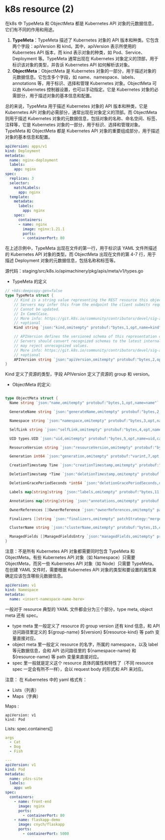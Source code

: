 #  k8s resource (2)

在k8s 中 TypeMeta 和 ObjectMeta 都是 Kubernetes API 对象的元数据信息，它们有不同的作用和用途。

1. **TypeMeta**：TypeMeta 描述了 Kubernetes 对象的 API 版本和种类。它包含两个字段：apiVersion 和 kind。其中，apiVersion 表示所使用的 Kubernetes API 版本，而 kind 表示对象的种类，如 Pod、Service、Deployment 等。TypeMeta 通常出现在 Kubernetes 对象定义的顶部，用于标识该对象的类型，并告诉 Kubernetes API 如何解析该对象。
2. **ObjectMeta**：ObjectMeta 是 Kubernetes 对象的一部分，用于描述对象的元数据信息。它包含多个字段，如 name、namespace、labels、annotations 等，用于标识、选择和管理 Kubernetes 对象。ObjectMeta 可以由 Kubernetes 控制器设置，也可以手动指定。它是 Kubernetes 对象的必需部分，用于描述对象的基本信息和配置。

总的来说，TypeMeta 用于描述 Kubernetes 对象的 API 版本和种类，它是 Kubernetes API 对象的必需部分，通常出现在对象定义的顶部。而 ObjectMeta 则用于描述 Kubernetes 对象的元数据信息，包括对象的名称、命名空间、标签、注释等，它是 Kubernetes 对象的一部分，用于标识、选择和管理对象。TypeMeta 和 ObjectMeta 都是 Kubernetes API 对象的重要组成部分，用于描述对象的基本信息和配置。

```yaml
apiVersion: apps/v1
kind: Deployment
metadata:
  name: nginx-deployment
  labels:
    app: nginx
spec:
  replicas: 3
  selector:
    matchLabels:
      app: nginx
  template:
    metadata:
      labels:
        app: nginx
    spec:
      containers:
      - name: nginx
        image: nginx:1.21.1
        ports:
        - containerPort: 80

```

在上述示例中，TypeMeta 出现在文件的第一行，用于标识该 YAML 文件所描述的 Kubernetes API 对象的类型。而 ObjectMeta 出现在文件的第 4-7 行，用于描述 Deployment 对象的元数据信息，包括名称和标签等。

源代码：staging/src/k8s.io/apimachinery/pkg/apis/meta/v1/types.go

- TypeMeta 的定义

```go
// +k8s:deepcopy-gen=false
type TypeMeta struct {
	// Kind is a string value representing the REST resource this object represents.
	// Servers may infer this from the endpoint the client submits requests to.
	// Cannot be updated.
	// In CamelCase.
	// More info: https://git.k8s.io/community/contributors/devel/sig-architecture/api-conventions.md#types-kinds
	// +optional
	Kind string `json:"kind,omitempty" protobuf:"bytes,1,opt,name=kind"`

	// APIVersion defines the versioned schema of this representation of an object.
	// Servers should convert recognized schemas to the latest internal value, and
	// may reject unrecognized values.
	// More info: https://git.k8s.io/community/contributors/devel/sig-architecture/api-conventions.md#resources
	// +optional
	APIVersion string `json:"apiVersion,omitempty" protobuf:"bytes,2,opt,name=apiVersion"`
}
```

 Kind 定义了资源的类型，字段 APIVersion 定义了资源的 group  和 version。

- ObjectMeta 的定义:

```go

type ObjectMeta struct {
  Name string `json:"name,omitempty" protobuf:"bytes,1,opt,name=name"`

  GenerateName string `json:"generateName,omitempty" protobuf:"bytes,2,opt,name=generateName"`

  Namespace string `json:"namespace,omitempty" protobuf:"bytes,3,opt,name=namespace"`

  SelfLink string `json:"selfLink,omitempty" protobuf:"bytes,4,opt,name=selfLink"`

  UID types.UID `json:"uid,omitempty" protobuf:"bytes,5,opt,name=uid,casttype=k8s.io/kubernetes/pkg/types.UID"`

  ResourceVersion string `json:"resourceVersion,omitempty" protobuf:"bytes,6,opt,name=resourceVersion"`

  Generation int64 `json:"generation,omitempty" protobuf:"varint,7,opt,name=generation"`

  CreationTimestamp Time `json:"creationTimestamp,omitempty" protobuf:"bytes,8,opt,name=creationTimestamp"`

  DeletionTimestamp *Time `json:"deletionTimestamp,omitempty" protobuf:"bytes,9,opt,name=deletionTimestamp"`

  DeletionGracePeriodSeconds *int64 `json:"deletionGracePeriodSeconds,omitempty" protobuf:"varint,10,opt,name=deletionGracePeriodSeconds"`

  Labels map[string]string `json:"labels,omitempty" protobuf:"bytes,11,rep,name=labels"`

  Annotations map[string]string `json:"annotations,omitempty" protobuf:"bytes,12,rep,name=annotations"`

  OwnerReferences []OwnerReference `json:"ownerReferences,omitempty" patchStrategy:"merge" patchMergeKey:"uid" protobuf:"bytes,13,rep,name=ownerReferences"`

  Finalizers []string `json:"finalizers,omitempty" patchStrategy:"merge" protobuf:"bytes,14,rep,name=finalizers"`

  ClusterName string `json:"clusterName,omitempty" protobuf:"bytes,15,opt,name=clusterName"`

  ManagedFields []ManagedFieldsEntry `json:"managedFields,omitempty" protobuf:"bytes,17,rep,name=managedFields"`
}
```



注意：不是所有 Kubernetes API 对象都需要同时包含 TypeMeta 和 ObjectMeta。有些 Kubernetes API 对象（如 Namespace）只需要 ObjectMeta，而另一些 Kubernetes API 对象（如 Node）只需要 TypeMeta。在创建 YAML 文件时，需要根据 Kubernetes API 对象的类型和要设置的属性来确定应该包含哪些元数据信息。

```yaml
apiVersion: v1
kind: Namespace
metadata:
  name: <insert-namespace-name-here>

```



一般对于 resource 典型的 YAML 文件都会分为三个部分，type meta, object meta 还有 spec。

- type meta 里一般定义了 resource 的 group version 还有 kind 信息，和 API 访问路径里定义的 ${group-name} ${version} ${resource-kind} 等 path 变量直接对应。
- object meta 里一般定义 resource 的名字，所属的 namespace，以及 label 等元数据信息，会和 API 访问路径里的 ${namespace-name} 和 ${resource-name} 等 path 变量来直接对应。
- spec 里一般就是定义这个 resource 具体的属性和特性了（不同 resource spec 一定会有所不一样），会以 request body 的形式和 API 来对应。



注意： 在 Kubernetes 中的 yaml 格式有：

- Lists（列表）
- Maps（字典）

Maps :

```ymal
apiVersion: v1
kind: Pod
```

Lists:  spec.containers[]

```yaml
args
  - Cat
  - Dog
  - Fish
```

```yaml
---
apiVersion: v1
kind: Pod
metadata:
  name: ydzs-site
  labels:
    app: web
spec:
  containers:
    - name: front-end
      image: nginx
      ports:
        - containerPort: 80
    - name: flaskapp-demo
      image: cnych/flaskapp
      ports:
        - containerPort: 5000
```

